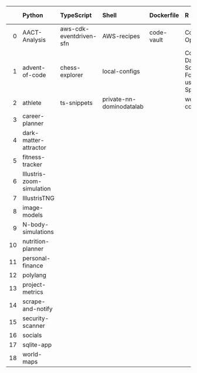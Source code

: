 |    | Python                    | TypeScript              | Shell                    | Dockerfile   | R                                                        | JavaScript                           | Jupyter Notebook     | PowerShell   | HTML              |
|---:|:--------------------------|:------------------------|:-------------------------|:-------------|:---------------------------------------------------------|:-------------------------------------|:---------------------|:-------------|:------------------|
|  0 | AACT-Analysis             | aws-cdk-eventdriven-sfn | AWS-recipes              | code-vault   | Computation-Optimizations                                | DHC                                  | hypothesis-testing   | performance  | workout-generator |
|  1 | advent-of-code            | chess-explorer          | local-configs            |              | Coursera-Data-Science-Foundations-using-R-Specialization | web-application-jquery-and-bootstrap | Machine-Learning-101 |              |                   |
|  2 | athlete                   | ts-snippets             | private-nn-dominodatalab |              | wearable-computing                                       |                                      | mnist-classifyer     |              |                   |
|  3 | career-planner            |                         |                          |              |                                                          |                                      | twitter-novo         |              |                   |
|  4 | dark-matter-attractor     |                         |                          |              |                                                          |                                      |                      |              |                   |
|  5 | fitness-tracker           |                         |                          |              |                                                          |                                      |                      |              |                   |
|  6 | Illustris-zoom-simulation |                         |                          |              |                                                          |                                      |                      |              |                   |
|  7 | IllustrisTNG              |                         |                          |              |                                                          |                                      |                      |              |                   |
|  8 | image-models              |                         |                          |              |                                                          |                                      |                      |              |                   |
|  9 | N-body-simulations        |                         |                          |              |                                                          |                                      |                      |              |                   |
| 10 | nutrition-planner         |                         |                          |              |                                                          |                                      |                      |              |                   |
| 11 | personal-finance          |                         |                          |              |                                                          |                                      |                      |              |                   |
| 12 | polylang                  |                         |                          |              |                                                          |                                      |                      |              |                   |
| 13 | project-metrics           |                         |                          |              |                                                          |                                      |                      |              |                   |
| 14 | scrape-and-notify         |                         |                          |              |                                                          |                                      |                      |              |                   |
| 15 | security-scanner          |                         |                          |              |                                                          |                                      |                      |              |                   |
| 16 | socials                   |                         |                          |              |                                                          |                                      |                      |              |                   |
| 17 | sqlite-app                |                         |                          |              |                                                          |                                      |                      |              |                   |
| 18 | world-maps                |                         |                          |              |                                                          |                                      |                      |              |                   |
